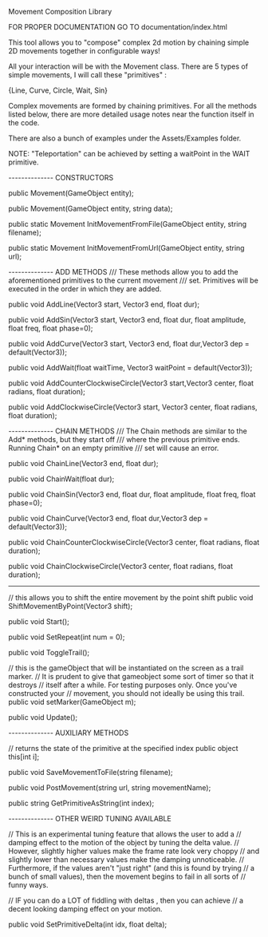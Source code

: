 Movement Composition Library

FOR PROPER DOCUMENTATION GO TO documentation/index.html

This tool allows you to "compose" complex 2d motion by chaining simple
2D movements together in configurable ways!

All your interaction will be with the Movement class.
There are 5 types of simple movements, I will call these "primitives" :

{Line, Curve, Circle, Wait, Sin}

Complex movements are formed by chaining primitives.
For all the methods listed below, there are more detailed usage notes near the function itself in the code.

There are also a bunch of examples under the Assets/Examples folder.

NOTE: "Teleportation" can be achieved by setting a waitPoint in the WAIT primitive.

-------------- CONSTRUCTORS

public Movement(GameObject entity);

public Movement(GameObject entity, string data);

public static Movement InitMovementFromFile(GameObject entity, string filename);

public static Movement InitMovementFromUrl(GameObject entity, string url);

-------------- ADD METHODS
/// These methods allow you to add the aforementioned primitives to the current movement 
/// set. Primitives will be executed in the order in which they are added.

public void AddLine(Vector3 start, Vector3 end, float dur);

public void AddSin(Vector3 start, Vector3 end, float dur, float amplitude, float freq, float phase=0);

public void AddCurve(Vector3 start, Vector3 end, float dur,Vector3 dep = default(Vector3));

public void AddWait(float waitTime, Vector3 waitPoint = default(Vector3));

public void AddCounterClockwiseCircle(Vector3 start,Vector3 center, float radians, float duration);

public void AddClockwiseCircle(Vector3 start, Vector3 center, float radians, float duration);


-------------- CHAIN METHODS
/// The Chain methods are similar to the  Add* methods, but they start off
/// where the previous primitive ends. Running Chain* on an empty primitive
/// set will cause an error.

public void ChainLine(Vector3 end, float dur);

public void ChainWait(float dur);

public void ChainSin(Vector3 end, float dur, float amplitude, float freq, float phase=0);

public void ChainCurve(Vector3 end, float dur,Vector3 dep = default(Vector3));

public void ChainCounterClockwiseCircle(Vector3 center, float radians, float duration);

public void ChainClockwiseCircle(Vector3 center, float radians, float duration);


--------------

// this allows you to shift the entire movement by the point shift
public void ShiftMovementByPoint(Vector3 shift);

public void Start();

public void SetRepeat(int num = 0);

public void ToggleTrail();

// this is the gameObject that will be instantiated on the screen as a trail marker.
// It is prudent to give that gameobject some sort of timer so that it destroys
// itself after a while. For testing purposes only. Once you've constructed your
// movement, you should not ideally be using this trail.
public void setMarker(GameObject m);

public void Update();


-------------- AUXILIARY METHODS

// returns the state of the primitive at the specified index
public object this[int i];

public void SaveMovementToFile(string filename);

public void PostMovement(string url, string movementName);

public string GetPrimitiveAsString(int index);


-------------- OTHER WEIRD TUNING AVAILABLE

// This is an experimental tuning feature that allows the user to add a
// damping effect to the motion of the object by tuning the delta value.
// However, slightly higher values make the frame rate look very choppy
// and slightly lower than necessary values make the damping unnoticeable.
// Furthermore, if the values aren't "just right" (and this is found by trying
// a bunch of small values), then the movement begins to fail in all sorts of
// funny ways. 

// IF you can do a LOT of fiddling with deltas , then you can achieve
// a decent looking damping effect on your motion.

public void SetPrimitiveDelta(int idx, float delta);

